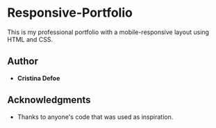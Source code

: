 # Responsive-Portfolio

This is my professional portfolio with a mobile-responsive layout using HTML and CSS.

## Author

* **Cristina Defoe** 

## Acknowledgments

* Thanks to anyone's code that was used as inspiration.



